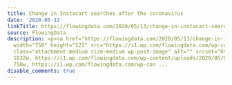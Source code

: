 ```yaml
---
title: Change in Instacart searches after the coronavirus
date: '2020-05-13'
linkTitle: https://flowingdata.com/2020/05/13/change-in-instacart-searches-after-the-coronavirus/
source: FlowingData
description: <p><a href="https://flowingdata.com/2020/05/13/change-in-instacart-searches-after-the-coronavirus/"><img
  width="750" height="521" src="https://i1.wp.com/flowingdata.com/wp-content/uploads/2020/05/Change-in-grocery-shopping.png?fit=750%2C521&amp;ssl=1"
  class="attachment-medium size-medium wp-post-image" alt="" srcset="https://i1.wp.com/flowingdata.com/wp-content/uploads/2020/05/Change-in-grocery-shopping.png?w=1832&amp;ssl=1
  1832w, https://i1.wp.com/flowingdata.com/wp-content/uploads/2020/05/Change-in-grocery-shopping.png?resize=750%2C521&amp;ssl=1
  750w, https://i1.wp.com/flowingdata.com/wp-con ...
disable_comments: true
---
```

<p><a href="https://flowingdata.com/2020/05/13/change-in-instacart-searches-after-the-coronavirus/"><img width="750" height="521" src="https://i1.wp.com/flowingdata.com/wp-content/uploads/2020/05/Change-in-grocery-shopping.png?fit=750%2C521&amp;ssl=1" class="attachment-medium size-medium wp-post-image" alt="" srcset="https://i1.wp.com/flowingdata.com/wp-content/uploads/2020/05/Change-in-grocery-shopping.png?w=1832&amp;ssl=1 1832w, https://i1.wp.com/flowingdata.com/wp-content/uploads/2020/05/Change-in-grocery-shopping.png?resize=750%2C521&amp;ssl=1 750w, https://i1.wp.com/flowingdata.com/wp-con ...